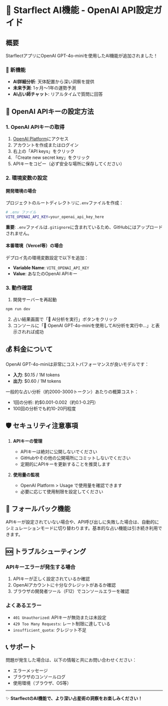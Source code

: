 # 🤖 Starflect AI機能 - OpenAI API設定ガイド

## 概要

StarflectアプリにOpenAI GPT-4o-miniを使用したAI機能が追加されました！

### 🌟 新機能
- **AI詳細分析**: 天体配置から深い洞察を提供
- **未来予測**: 1ヶ月〜1年の運勢予測
- **AI占い師チャット**: リアルタイムで質問に回答

## 🔧 OpenAI APIキーの設定方法

### 1. OpenAI APIキーの取得

1. [OpenAI Platform](https://platform.openai.com/)にアクセス
2. アカウントを作成またはログイン
3. 右上の「API keys」をクリック
4. 「Create new secret key」をクリック
5. APIキーをコピー（必ず安全な場所に保存してください）

### 2. 環境変数の設定

#### 開発環境の場合

プロジェクトのルートディレクトリに`.env`ファイルを作成：

```bash
# .env ファイル
VITE_OPENAI_API_KEY=your_openai_api_key_here
```

**重要**: `.env`ファイルは`.gitignore`に含まれているため、GitHubにはアップロードされません。

#### 本番環境（Vercel等）の場合

デプロイ先の環境変数設定で以下を追加：
- **Variable Name**: `VITE_OPENAI_API_KEY`
- **Value**: あなたのOpenAI APIキー

### 3. 動作確認

1. 開発サーバーを再起動
```bash
npm run dev
```

2. 占い結果画面で「🤖 AI分析を実行」ボタンをクリック
3. コンソールに「🤖 OpenAI GPT-4o-miniを使用してAI分析を実行中...」と表示されれば成功

## 💰 料金について

OpenAI GPT-4o-miniは非常にコストパフォーマンスが良いモデルです：

- **入力**: $0.15 / 1M tokens
- **出力**: $0.60 / 1M tokens

一般的な占い分析（約2000-3000トークン）あたりの概算コスト：
- 1回の分析: 約$0.001-0.002（約0.1-0.2円）
- 100回の分析でも約10-20円程度

## 🛡️ セキュリティ注意事項

1. **APIキーの管理**
   - APIキーは絶対に公開しないでください
   - GitHubやその他の公開場所にコミットしないでください
   - 定期的にAPIキーを更新することを推奨します

2. **使用量の監視**
   - OpenAI Platform > Usage で使用量を確認できます
   - 必要に応じて使用制限を設定してください

## 🔄 フォールバック機能

APIキーが設定されていない場合や、API呼び出しに失敗した場合は、自動的にシミュレーションモードに切り替わります。基本的な占い機能は引き続き利用できます。

## 🆘 トラブルシューティング

### APIキーエラーが発生する場合

1. APIキーが正しく設定されているか確認
2. OpenAIアカウントに十分なクレジットがあるか確認
3. ブラウザの開発者ツール（F12）でコンソールエラーを確認

### よくあるエラー

- `401 Unauthorized`: APIキーが無効または未設定
- `429 Too Many Requests`: レート制限に達している
- `insufficient_quota`: クレジット不足

## 📞 サポート

問題が発生した場合は、以下の情報と共にお問い合わせください：
- エラーメッセージ
- ブラウザのコンソールログ
- 使用環境（ブラウザ、OS等）

---

✨ **StarflectのAI機能で、より深い占星術の洞察をお楽しみください！** 